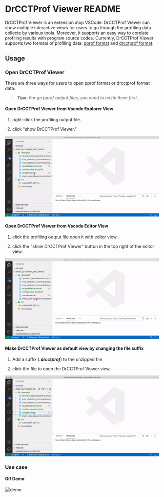 # DrCCTProf Viewer README

DrCCTProf Viewer is an extension atop VSCode.
DrCCTProf Viewer can show multiple interactive views for users to go through the profiling data collecte by various tools. Moreover, it supports an easy way to corelate profiling results with program source codes.
Currently, DrCCTProf Viewer supports two formats of profiling data: [pprof format](https://github.com/google/pprof/blob/master/proto/profile.proto) and [drcctprof format](https://github.com/Xuhpclab/DrCCTProf).


## Usage


### Open DrCCTProf Viewer

There are three ways for users to open pprof format or drcctprof format data.

> **Tips:**
*For go pprof output files, you need to unzip them first.*

#### Open DrCCTProf Viewer from Vscode Explorer View

1. right-click the profiling output file.

2. click "show DrCCTProf Viewer."

![open1](https://raw.githubusercontent.com/Xuhpclab/drcctprof-viewer/main/res/open1.gif)

#### Open DrCCTProf Viewer from Vscode Editor View

1. click the profiling output file open it with editor view.

2. click the "show DrCCTProf Viewer" button in the top right of the editor view.

![open2](https://raw.githubusercontent.com/Xuhpclab/drcctprof-viewer/main/res/open2.gif)

#### Make DrCCTProf Viewer as default view by changing the file suffix

1. Add a suffix (***.drcctprof***) to the unzipped file

2. click the file to open the DrCCTProf Viewer view.

![open3](https://raw.githubusercontent.com/Xuhpclab/drcctprof-viewer/main/res/open3.gif)

### Use case

#### Gif Demo

![demo](https://raw.githubusercontent.com/Xuhpclab/drcctprof-viewer/main/res/demo.gif)
